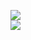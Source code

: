 [![](https://img.shields.io/badge/Made%20With-Github%20Spray-lightgrey.svg?style=for-the-badge&logo=github)](https://github.com/Annihil/github-spray#29433)  
[![](https://i.imgur.com/2DrTn0Z.gif)](https://github.com/Annihil/github-spray)